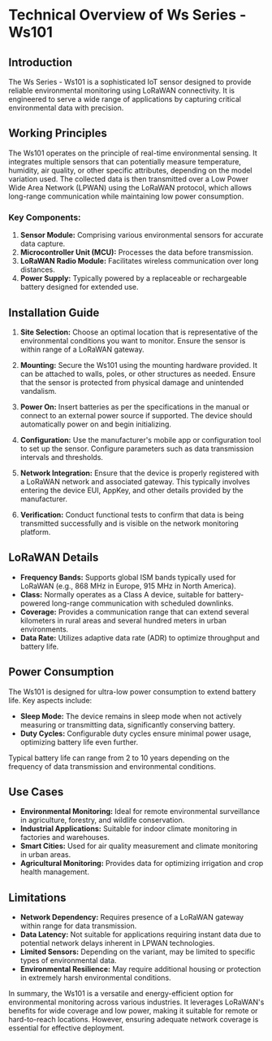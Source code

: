 # Technical Overview of Ws Series - Ws101

## Introduction
The Ws Series - Ws101 is a sophisticated IoT sensor designed to provide reliable environmental monitoring using LoRaWAN connectivity. It is engineered to serve a wide range of applications by capturing critical environmental data with precision.

## Working Principles
The Ws101 operates on the principle of real-time environmental sensing. It integrates multiple sensors that can potentially measure temperature, humidity, air quality, or other specific attributes, depending on the model variation used. The collected data is then transmitted over a Low Power Wide Area Network (LPWAN) using the LoRaWAN protocol, which allows long-range communication while maintaining low power consumption.

### Key Components:
1. **Sensor Module:** Comprising various environmental sensors for accurate data capture.
2. **Microcontroller Unit (MCU):** Processes the data before transmission.
3. **LoRaWAN Radio Module:** Facilitates wireless communication over long distances.
4. **Power Supply:** Typically powered by a replaceable or rechargeable battery designed for extended use.

## Installation Guide
1. **Site Selection:** Choose an optimal location that is representative of the environmental conditions you want to monitor. Ensure the sensor is within range of a LoRaWAN gateway.
   
2. **Mounting:** Secure the Ws101 using the mounting hardware provided. It can be attached to walls, poles, or other structures as needed. Ensure that the sensor is protected from physical damage and unintended vandalism.

3. **Power On:** Insert batteries as per the specifications in the manual or connect to an external power source if supported. The device should automatically power on and begin initializing.

4. **Configuration:** Use the manufacturer's mobile app or configuration tool to set up the sensor. Configure parameters such as data transmission intervals and thresholds.

5. **Network Integration:** Ensure that the device is properly registered with a LoRaWAN network and associated gateway. This typically involves entering the device EUI, AppKey, and other details provided by the manufacturer.

6. **Verification:** Conduct functional tests to confirm that data is being transmitted successfully and is visible on the network monitoring platform.

## LoRaWAN Details
- **Frequency Bands:** Supports global ISM bands typically used for LoRaWAN (e.g., 868 MHz in Europe, 915 MHz in North America).
- **Class:** Normally operates as a Class A device, suitable for battery-powered long-range communication with scheduled downlinks.
- **Coverage:** Provides a communication range that can extend several kilometers in rural areas and several hundred meters in urban environments.
- **Data Rate:** Utilizes adaptive data rate (ADR) to optimize throughput and battery life.

## Power Consumption
The Ws101 is designed for ultra-low power consumption to extend battery life. Key aspects include:
- **Sleep Mode:** The device remains in sleep mode when not actively measuring or transmitting data, significantly conserving battery.
- **Duty Cycles:** Configurable duty cycles ensure minimal power usage, optimizing battery life even further.

Typical battery life can range from 2 to 10 years depending on the frequency of data transmission and environmental conditions.

## Use Cases
- **Environmental Monitoring:** Ideal for remote environmental surveillance in agriculture, forestry, and wildlife conservation.
- **Industrial Applications:** Suitable for indoor climate monitoring in factories and warehouses.
- **Smart Cities:** Used for air quality measurement and climate monitoring in urban areas.
- **Agricultural Monitoring:** Provides data for optimizing irrigation and crop health management.

## Limitations
- **Network Dependency:** Requires presence of a LoRaWAN gateway within range for data transmission.
- **Data Latency:** Not suitable for applications requiring instant data due to potential network delays inherent in LPWAN technologies.
- **Limited Sensors:** Depending on the variant, may be limited to specific types of environmental data.
- **Environmental Resilience:** May require additional housing or protection in extremely harsh environmental conditions.

In summary, the Ws101 is a versatile and energy-efficient option for environmental monitoring across various industries. It leverages LoRaWAN's benefits for wide coverage and low power, making it suitable for remote or hard-to-reach locations. However, ensuring adequate network coverage is essential for effective deployment.